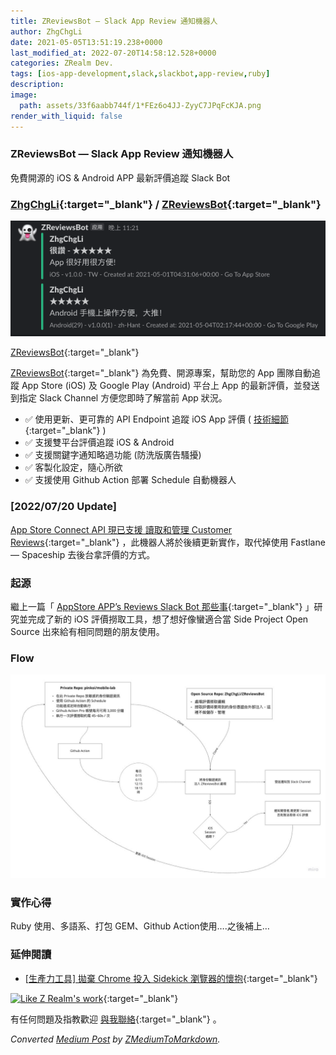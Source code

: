 ```yaml
---
title: ZReviewsBot — Slack App Review 通知機器人
author: ZhgChgLi
date: 2021-05-05T13:51:19.238+0000
last_modified_at: 2022-07-20T14:58:12.528+0000
categories: ZRealm Dev.
tags: [ios-app-development,slack,slackbot,app-review,ruby]
description: 
image:
  path: assets/33f6aabb744f/1*FEz6o4JJ-ZyyC7JPqFcKJA.png
render_with_liquid: false
---
```


### ZReviewsBot — Slack App Review 通知機器人

免費開源的 iOS & Android APP 最新評價追蹤 Slack Bot
### [ZhgChgLi](https://github.com/ZhgChgLi){:target="_blank"} / [ZReviewsBot](https://github.com/ZhgChgLi/ZReviewsBot){:target="_blank"}


![[ZReviewsBot](https://github.com/ZhgChgLi/ZReviewsBot){:target="_blank"}](/assets/33f6aabb744f/1*FEz6o4JJ-ZyyC7JPqFcKJA.png)

[ZReviewsBot](https://github.com/ZhgChgLi/ZReviewsBot){:target="_blank"}

[ZReviewsBot](https://github.com/ZhgChgLi/ZReviewsBot){:target="_blank"} 為免費、開源專案，幫助您的 App 團隊自動追蹤 App Store \(iOS\) 及 Google Play \(Android\) 平台上 App 的最新評價，並發送到指定 Slack Channel 方便您即時了解當前 App 狀況。
- ✅ 使用更新、更可靠的 API Endpoint 追蹤 iOS App 評價 \( [技術細節](https://medium.com/zrealm-ios-dev/appstore-apps-reviews-bot-%E9%82%A3%E4%BA%9B%E4%BA%8B-cb0c68c33994){:target="_blank"} \)
- ✅ 支援雙平台評價追蹤 iOS & Android
- ✅ 支援關鍵字通知略過功能 \(防洗版廣告騷擾\)
- ✅ 客製化設定，隨心所欲
- ✅ 支援使用 Github Action 部署 Schedule 自動機器人

### [2022/07/20 Update\]

[App Store Connect API 現已支援 讀取和管理 Customer Reviews](https://medium.com/zrealm-ios-dev/app-store-connect-api-%E7%8F%BE%E5%B7%B2%E6%94%AF%E6%8F%B4-%E8%AE%80%E5%8F%96%E5%92%8C%E7%AE%A1%E7%90%86-customer-reviews-f1365e51902c){:target="_blank"} ，此機器人將於後續更新實作，取代掉使用 Fastlane — Spaceship 去後台拿評價的方式。
### 起源

繼上一篇「 [AppStore APP’s Reviews Slack Bot 那些事](https://medium.com/zrealm-ios-dev/appstore-apps-reviews-bot-%E9%82%A3%E4%BA%9B%E4%BA%8B-cb0c68c33994){:target="_blank"} 」研究並完成了新的 iOS 評價撈取工具，想了想好像蠻適合當 Side Project Open Source 出來給有相同問題的朋友使用。
### Flow


![](/assets/33f6aabb744f/1*1JfLrDYEhoJ7Q_mfnTmzlw.jpeg)

### 實作心得

Ruby 使用、多語系、打包 GEM、Github Action使用…\.之後補上…
### 延伸閱讀
- [[生產力工具\] 拋棄 Chrome 投入 Sidekick 瀏覽器的懷抱](https://medium.com/zrealm-life/%E7%94%9F%E7%94%A2%E5%8A%9B%E5%B7%A5%E5%85%B7-%E6%8B%8B%E6%A3%84-chrome-%E6%8A%95%E5%85%A5-sidekick-%E7%80%8F%E8%A6%BD%E5%99%A8%E7%9A%84%E6%87%B7%E6%8A%B1-118e924a1477){:target="_blank"}



[![Like Z Realm's work](https://button.like.co/images/og/likebutton.png "Like Z Realm's work")](https://button.like.co/zhgchgli){:target="_blank"}


有任何問題及指教歡迎 [與我聯絡](https://www.zhgchg.li/contact){:target="_blank"} 。



_Converted [Medium Post](https://medium.com/zrealm-ios-dev/zreviewsbot-slack-app-review-%E9%80%9A%E7%9F%A5%E6%A9%9F%E5%99%A8%E4%BA%BA-33f6aabb744f) by [ZMediumToMarkdown](https://github.com/ZhgChgLi/ZMediumToMarkdown)._
